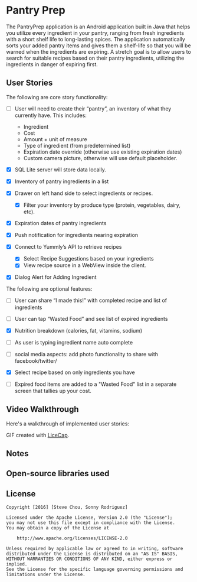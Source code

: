 # Pantry Prep

The PantryPrep application is an Android application built in Java that helps you utilize every ingredient in your pantry, ranging from fresh ingredients with a short shelf life to long-lasting spices. The application automatically sorts your added pantry items and gives them a shelf-life so that you will be warned when the ingredients are expiring.  A stretch goal is to allow users to search for suitable recipes based on their pantry ingredients, utilizing the ingredients in danger of expiring first.  

## User Stories

The following are core story functionality:

 * [ ] User will need to create their “pantry”, an inventory of what they currently have.  This includes: 
	* Ingredient
	* Cost
	* Amount + unit of measure
	* Type of ingredient (from predetermined list)
	* Expiration date override (otherwise use existing expiration dates)
	* Custom camera picture, otherwise will use default placeholder. 

* [x] SQL Lite server will store data locally.  
* [X] Inventory of pantry ingredients in a list 
* [x] Drawer on left hand side to select ingredients or recipes. 
  * [X] Filter your inventory by produce type (protein, vegetables, dairy, etc).  
* [X] Expiration dates of pantry ingredients
* [X] Push notification for ingredients nearing expiration
* [x] Connect to Yummly’s API to retrieve recipes 
  * [x] Select Recipe Suggestions based on your ingredients 
  * [x] View recipe source in a WebView inside the client. 
* [X] Dialog Alert for Adding Ingredient


The following are optional features: 

* [ ] User can share “I made this!” with completed recipe and list of ingredients
* [ ] User can tap “Wasted Food” and see list of expired ingredients
* [X] Nutrition breakdown (calories, fat, vitamins, sodium)
* [ ] As user is typing ingredient name auto complete
* [ ] social media aspects: add photo functionality to share with facebook/twitter/
* [X] Select recipe based on only ingredients you have
* [ ] Expired food items are added to a "Wasted Food" list in a separate screen that tallies up your cost.  



## Video Walkthrough

Here's a walkthrough of implemented user stories:


GIF created with [LiceCap](http://www.cockos.com/licecap/).


## Notes



## Open-source libraries used



## License

    Copyright [2016] [Steve Chou, Sonny Rodriguez]

    Licensed under the Apache License, Version 2.0 (the "License");
    you may not use this file except in compliance with the License.
    You may obtain a copy of the License at

        http://www.apache.org/licenses/LICENSE-2.0

    Unless required by applicable law or agreed to in writing, software
    distributed under the License is distributed on an "AS IS" BASIS,
    WITHOUT WARRANTIES OR CONDITIONS OF ANY KIND, either express or implied.
    See the License for the specific language governing permissions and
    limitations under the License.
